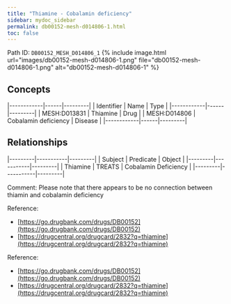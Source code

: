 ```yaml
---
title: "Thiamine - Cobalamin deficiency"
sidebar: mydoc_sidebar
permalink: db00152-mesh-d014806-1.html
toc: false 
---
```



Path ID: `DB00152_MESH_D014806_1`
{% include image.html url="images/db00152-mesh-d014806-1.png" file="db00152-mesh-d014806-1.png" alt="db00152-mesh-d014806-1" %}

## Concepts

|------------|------|---------|
| Identifier | Name | Type    |
|------------|------|---------|
| MESH:D013831 | Thiamine | Drug |
| MESH:D014806 | Cobalamin deficiency | Disease |
|------------|------|---------|

## Relationships

|---------|-----------|---------|
| Subject | Predicate | Object  |
|---------|-----------|---------|
| Thiamine | TREATS | Cobalamin Deficiency |
|---------|-----------|---------|

Comment: Please note that there appears to be no connection between thiamin and cobalamin deficiency

Reference: 
  - [https://go.drugbank.com/drugs/DB00152](https://go.drugbank.com/drugs/DB00152)
  - [https://drugcentral.org/drugcard/2832?q=thiamine](https://drugcentral.org/drugcard/2832?q=thiamine)

Reference: 
  - [https://go.drugbank.com/drugs/DB00152](https://go.drugbank.com/drugs/DB00152)
  - [https://drugcentral.org/drugcard/2832?q=thiamine](https://drugcentral.org/drugcard/2832?q=thiamine)
